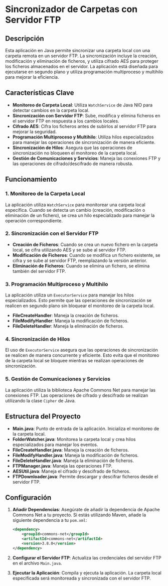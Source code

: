 # Sincronizador de Carpetas con Servidor FTP

## Descripción

Esta aplicación en Java permite sincronizar una carpeta local con una carpeta remota en un servidor FTP. La sincronización incluye la creación, modificación y eliminación de ficheros, y utiliza cifrado AES para proteger los ficheros almacenados en el servidor. La aplicación está diseñada para ejecutarse en segundo plano y utiliza programación multiproceso y multihilo para mejorar la eficiencia.

## Características Clave

- **Monitoreo de Carpeta Local**: Utiliza `WatchService` de Java NIO para detectar cambios en la carpeta local.
- **Sincronización con Servidor FTP**: Sube, modifica y elimina ficheros en el servidor FTP en respuesta a los cambios locales.
- **Cifrado AES**: Cifra los ficheros antes de subirlos al servidor FTP para mejorar la seguridad.
- **Programación Multiproceso y Multihilo**: Utiliza hilos especializados para manejar las operaciones de sincronización de manera eficiente.
- **Sincronización de Hilos**: Asegura que las operaciones de sincronización no bloqueen el monitoreo de la carpeta local.
- **Gestión de Comunicaciones y Servicios**: Maneja las conexiones FTP y las operaciones de cifrado/descifrado de manera robusta.

## Funcionamiento

### 1. Monitoreo de la Carpeta Local

La aplicación utiliza `WatchService` para monitorear una carpeta local específica. Cuando se detecta un cambio (creación, modificación o eliminación de un fichero), se crea un hilo especializado para manejar la operación correspondiente.

### 2. Sincronización con el Servidor FTP

- **Creación de Ficheros**: Cuando se crea un nuevo fichero en la carpeta local, se cifra utilizando AES y se sube al servidor FTP.
- **Modificación de Ficheros**: Cuando se modifica un fichero existente, se cifra y se sube al servidor FTP, reemplazando la versión anterior.
- **Eliminación de Ficheros**: Cuando se elimina un fichero, se elimina también del servidor FTP.

### 3. Programación Multiproceso y Multihilo

La aplicación utiliza un `ExecutorService` para manejar los hilos especializados. Esto permite que las operaciones de sincronización se realicen en segundo plano sin bloquear el monitoreo de la carpeta local.

- **FileCreateHandler**: Maneja la creación de ficheros.
- **FileModifyHandler**: Maneja la modificación de ficheros.
- **FileDeleteHandler**: Maneja la eliminación de ficheros.

### 4. Sincronización de Hilos

El uso de `ExecutorService` asegura que las operaciones de sincronización se realicen de manera concurrente y eficiente. Esto evita que el monitoreo de la carpeta local se bloquee mientras se realizan operaciones de sincronización.

### 5. Gestión de Comunicaciones y Servicios

La aplicación utiliza la biblioteca Apache Commons Net para manejar las conexiones FTP. Las operaciones de cifrado y descifrado se realizan utilizando la clase `Cipher` de Java.

## Estructura del Proyecto

- **Main.java**: Punto de entrada de la aplicación. Inicializa el monitoreo de la carpeta local.
- **FolderWatcher.java**: Monitorea la carpeta local y crea hilos especializados para manejar los eventos.
- **FileCreateHandler.java**: Maneja la creación de ficheros.
- **FileModifyHandler.java**: Maneja la modificación de ficheros.
- **FileDeleteHandler.java**: Maneja la eliminación de ficheros.
- **FTPManager.java**: Maneja las operaciones FTP.
- **AESUtil.java**: Maneja el cifrado y descifrado de ficheros.
- **FTPDownloader.java**: Permite descargar y descifrar ficheros desde el servidor FTP.

## Configuración

1. **Añadir Dependencias**: Asegúrate de añadir la dependencia de Apache Commons Net a tu proyecto. Si estás utilizando Maven, añade la siguiente dependencia a tu `pom.xml`:

    ```xml
    <dependency>
        <groupId>commons-net</groupId>
        <artifactId>commons-net</artifactId>
        <version>3.8.0</version>
    </dependency>
    ```

2. **Configurar el Servidor FTP**: Actualiza las credenciales del servidor FTP en el archivo `Main.java`.

3. **Ejecutar la Aplicación**: Compila y ejecuta la aplicación. La carpeta local especificada será monitoreada y sincronizada con el servidor FTP.
